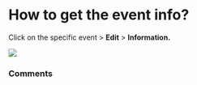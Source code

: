 # How to get the event info?

<p class="no-margin">Click on the specific event &gt; <b>Edit</b> &gt; <b>Information. </b></p>
<p class="no-margin"></p>
<div class="intercom-container"><img src="https://teams-pro.intercom-attachments-1.com/i/o/664844875/b97a87b995a00b238d7d5cbd/how_to_get_the_event_info.png"></div>

### Comments

<Commentaire />